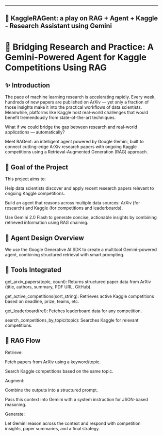 ---
🧠 KaggleRAGent: a play on RAG + Agent + Kaggle - Research Assistant using Gemini
------

# 🧠 Bridging Research and Practice: A Gemini-Powered Agent for Kaggle Competitions Using RAG

## ✨ Introduction
The pace of machine learning research is accelerating rapidly. Every week, hundreds of new papers are published on ArXiv — yet only a fraction of those insights make it into the practical workflows of data scientists. Meanwhile, platforms like Kaggle host real-world challenges that would benefit tremendously from state-of-the-art techniques.

What if we could bridge the gap between research and real-world applications — automatically?

Meet RAGent: an intelligent agent powered by Google Gemini, built to connect cutting-edge ArXiv research papers with ongoing Kaggle competitions using a Retrieval-Augmented Generation (RAG) approach.

## 🎯 Goal of the Project
This project aims to:

Help data scientists discover and apply recent research papers relevant to ongoing Kaggle competitions.

Build an agent that reasons across multiple data sources: ArXiv (for research) and Kaggle (for competitions and leaderboards).

Use Gemini 2.0 Flash to generate concise, actionable insights by combining retrieved information using RAG chaining.

## 🧠 Agent Design Overview
We use the Google Generative AI SDK to create a multitool Gemini-powered agent, combining structured retrieval with smart prompting.

## 🔧 Tools Integrated
get_arxiv_papers(topic, count): Returns structured paper data from ArXiv (title, authors, summary, PDF URL, GitHub).

get_active_competitions(sort_string): Retrieves active Kaggle competitions based on deadline, prize, teams, etc.

get_leaderboard(ref): Fetches leaderboard data for any competition.

search_competitions_by_topic(topic): Searches Kaggle for relevant competitions.

## 🔄 RAG Flow
Retrieve:

Fetch papers from ArXiv using a keyword/topic.

Search Kaggle competitions based on the same topic.

Augment:

Combine the outputs into a structured prompt.

Pass this context into Gemini with a system instruction for JSON-based reasoning.

Generate:

Let Gemini reason across the context and respond with competition insights, paper summaries, and a final strategy.

